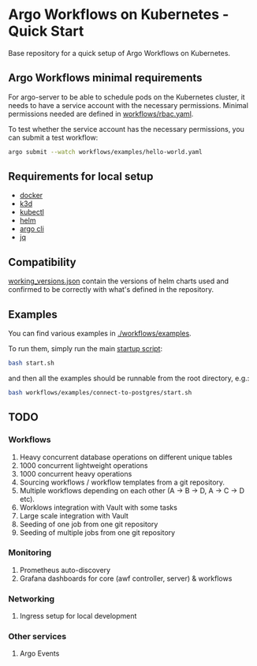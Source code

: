 # Argo Workflows on Kubernetes - Quick Start

Base repository for a quick setup of Argo Workflows on Kubernetes.

## Argo Workflows minimal requirements

For argo-server to be able to schedule pods on the Kubernetes cluster, it needs to have a service account with the necessary permissions. Minimal permissions needed are defined in [workflows/rbac.yaml](workflows/rbac.yaml).

To test whether the service account has the necessary permissions, you can submit a test workflow:

```bash
argo submit --watch workflows/examples/hello-world.yaml
```

## Requirements for local setup

- [docker](https://docs.docker.com/get-docker/)
- [k3d](https://k3d.io/#installation)
- [kubectl](https://kubernetes.io/docs/tasks/tools/install-kubectl/)
- [helm](https://helm.sh/docs/intro/install/)
- [argo cli](https://argo-workflows.readthedocs.io/en/latest/walk-through/argo-cli/)
- [jq](https://stedolan.github.io/jq/download/)

## Compatibility

[working_versions.json](./working_versions.json) contain the versions of helm charts used and confirmed to be correctly with what's defined in the repository.

## Examples

You can find various examples in [./workflows/examples](./workflows/examples/).

To run them, simply run the main [startup script](./start.sh):

```bash
bash start.sh
```

and then all the examples should be runnable from the root directory, e.g.:

```bash
bash workflows/examples/connect-to-postgres/start.sh
```

## TODO

### Workflows

1. Heavy concurrent database operations on different unique tables
2. 1000 concurrent lightweight operations
3. 1000 concurrent heavy operations
4. Sourcing workflows / workflow templates from a git repository.
5. Multiple workflows depending on each other (A -> B -> D,  A -> C -> D etc).
6. Worklows integration with Vault with some tasks
7. Large scale integration with Vault
8. Seeding of one job from  one git repository
9. Seeding of multiple jobs from one git repository

### Monitoring

1. Prometheus auto-discovery
2. Grafana dashboards for core (awf controller, server) & workflows

### Networking

1. Ingress setup for local development

### Other services

1. Argo Events
